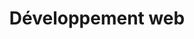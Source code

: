 ---
title: "Développement web"
thumbnail: '/images/categories/Category-Dev-Web.png'
rangeHaut: false
rangeBas: true
---